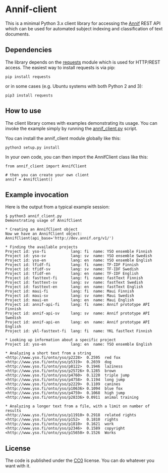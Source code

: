 # Annif-client

This is a minimal Python 3.x client library for accessing the
[Annif](http://annif.org) REST API which can be used for automated subject
indexing and classification of text documents.

## Dependencies

The library depends on the
[requests](http://docs.python-requests.org/en/master/#) module which is used
for HTTP/REST access. The easiest way to install requests is via pip:

    pip install requests

or in some cases (e.g. Ubuntu systems with both Python 2 and 3):

    pip3 install requests

## How to use

The client library comes with examples demonstrating its usage. You can invoke
the example simply by running the [annif_client.py](annif_client.py) script.

You can install the annif_client module globally like this:

    python3 setup.py install

In your own code, you can then import the AnnifClient class like this:

    from annif_client import AnnifClient

    # then you can create your own client
    annif = AnnifClient()

## Example invocation

Here is the output from a typical example session:

    $ python3 annif_client.py
    Demonstrating usage of AnnifClient

    * Creating an AnnifClient object
    Now we have an AnnifClient object: AnnifClient(api_base='http://dev.annif.org/v1/')

    * Finding the available projects
    Project id: yso-fi           lang: fi  name: YSO ensemble Finnish
    Project id: yso-sv           lang: sv  name: YSO ensemble Swedish
    Project id: yso-en           lang: en  name: YSO ensemble English
    Project id: tfidf-fi         lang: fi  name: TF-IDF Finnish
    Project id: tfidf-sv         lang: sv  name: TF-IDF Swedish
    Project id: tfidf-en         lang: en  name: TF-IDF English
    Project id: fasttext-fi      lang: fi  name: fastText Finnish
    Project id: fasttext-sv      lang: sv  name: fastText Swedish
    Project id: fasttext-en      lang: en  name: fastText English
    Project id: maui-fi          lang: fi  name: Maui Finnish
    Project id: maui-sv          lang: sv  name: Maui Swedish
    Project id: maui-en          lang: en  name: Maui English
    Project id: annif-api-fi     lang: fi  name: Annif prototype API Finnish
    Project id: annif-api-sv     lang: sv  name: Annif prototype API Swedish
    Project id: annif-api-en     lang: en  name: Annif prototype API English
    Project id: ykl-fasttext-fi  lang: fi  name: YKL fastText Finnish

    * Looking up information about a specific project
    Project id: yso-en           lang: en  name: YSO ensemble English

    * Analyzing a short text from a string
    <http://www.yso.fi/onto/yso/p2228>	0.2595	red fox
    <http://www.yso.fi/onto/yso/p5319>	0.2039	dog
    <http://www.yso.fi/onto/yso/p8122>	0.1946	laziness
    <http://www.yso.fi/onto/yso/p25726>	0.1285	brown
    <http://www.yso.fi/onto/yso/p4760>	0.1220	triple jump
    <http://www.yso.fi/onto/yso/p4758>	0.1194	long jump
    <http://www.yso.fi/onto/yso/p2229>	0.1109	canines
    <http://www.yso.fi/onto/yso/p10636>	0.1094	blue fox
    <http://www.yso.fi/onto/yso/p4759>	0.1068	high jump
    <http://www.yso.fi/onto/yso/p28336>	0.0911	animal training

    * Analyzing a longer text from a file, with a limit on number of results
    <http://www.yso.fi/onto/yso/p11910>	0.2918	related rights
    <http://www.yso.fi/onto/yso/p152>	0.1810	rights
    <http://www.yso.fi/onto/yso/p1810>	0.1621	work
    <http://www.yso.fi/onto/yso/p2346>	0.1589	copyright
    <http://www.yso.fi/onto/yso/p15650>	0.1526	Works

## License

The code is published under the [CC0](LICENSE) license. You can do whatever
you want with it.
